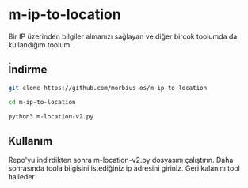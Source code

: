 # m-ip-to-location

Bir IP  üzerinden bilgiler almanızı sağlayan ve diğer birçok toolumda da kullandığım toolum.

## İndirme 

```bash
git clone https://github.com/morbius-os/m-ip-to-location

cd m-ip-to-location

python3 m-location-v2.py 
```

## Kullanım

Repo'yu indirdikten sonra m-location-v2.py dosyasını çalıştırın. Daha sonrasında toola bilgisini istediğiniz ip adresini giriniz. Geri kalanını tool halleder
